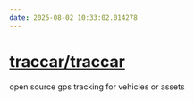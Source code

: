```yaml
---
date: 2025-08-02 10:33:02.014278
---
```


# [traccar/traccar](https://github.com/traccar/traccar)

open source gps tracking for vehicles or assets